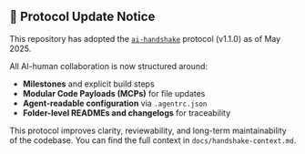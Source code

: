 ## 🤖 Protocol Update Notice

This repository has adopted the [`ai-handshake`](https://github.com/sanket-chaudhari/ai-handshake) protocol (v1.1.0) as of May 2025.

All AI-human collaboration is now structured around:

- **Milestones** and explicit build steps
- **Modular Code Payloads (MCPs)** for file updates
- **Agent-readable configuration** via `.agentrc.json`
- **Folder-level READMEs and changelogs** for traceability

This protocol improves clarity, reviewability, and long-term maintainability of the codebase. You can find the full context in `docs/handshake-context.md`.
